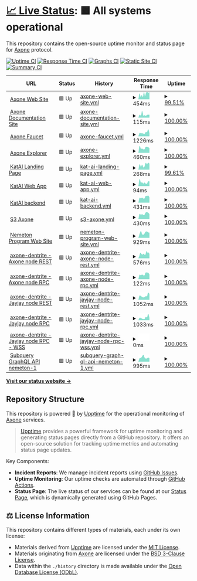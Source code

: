 # [📈 Live Status](https://status.axone.xyz): <!--live status--> **🟩 All systems operational**

This repository contains the open-source uptime monitor and status page for [Axone](https://axone.xyz) protocol.

[![Uptime CI](https://github.com/axone-protocol/status/workflows/Uptime%20CI/badge.svg)](https://github.com/axone-protocol/status/actions?query=workflow%3A%22Uptime+CI%22)
[![Response Time CI](https://github.com/axone-protocol/status/workflows/Response%20Time%20CI/badge.svg)](https://github.com/axone-protocol/status/actions?query=workflow%3A%22Response+Time+CI%22)
[![Graphs CI](https://github.com/axone-protocol/status/workflows/Graphs%20CI/badge.svg)](https://github.com/axone-protocol/status/actions?query=workflow%3A%22Graphs+CI%22)
[![Static Site CI](https://github.com/axone-protocol/status/workflows/Static%20Site%20CI/badge.svg)](https://github.com/axone-protocol/status/actions?query=workflow%3A%22Static+Site+CI%22)
[![Summary CI](https://github.com/axone-protocol/status/workflows/Summary%20CI/badge.svg)](https://github.com/axone-protocol/status/actions?query=workflow%3A%22Summary+CI%22)

<!--start: status pages-->
<!-- This summary is generated by Upptime (https://github.com/upptime/upptime) -->
<!-- Do not edit this manually, your changes will be overwritten -->
<!-- prettier-ignore -->
| URL | Status | History | Response Time | Uptime |
| --- | ------ | ------- | ------------- | ------ |
| <img alt="" src="https://icons.duckduckgo.com/ip3/axone.xyz.ico" height="13"> [Axone Web Site](https://axone.xyz) | 🟩 Up | [axone-web-site.yml](https://github.com/axone-protocol/status/commits/HEAD/history/axone-web-site.yml) | <details><summary><img alt="Response time graph" src="./graphs/axone-web-site/response-time-week.png" height="20"> 454ms</summary><br><a href="https://status.axone.xyz/history/axone-web-site"><img alt="Response time 372" src="https://img.shields.io/endpoint?url=https%3A%2F%2Fraw.githubusercontent.com%2Faxone-protocol%2Fstatus%2FHEAD%2Fapi%2Faxone-web-site%2Fresponse-time.json"></a><br><a href="https://status.axone.xyz/history/axone-web-site"><img alt="24-hour response time 371" src="https://img.shields.io/endpoint?url=https%3A%2F%2Fraw.githubusercontent.com%2Faxone-protocol%2Fstatus%2FHEAD%2Fapi%2Faxone-web-site%2Fresponse-time-day.json"></a><br><a href="https://status.axone.xyz/history/axone-web-site"><img alt="7-day response time 454" src="https://img.shields.io/endpoint?url=https%3A%2F%2Fraw.githubusercontent.com%2Faxone-protocol%2Fstatus%2FHEAD%2Fapi%2Faxone-web-site%2Fresponse-time-week.json"></a><br><a href="https://status.axone.xyz/history/axone-web-site"><img alt="30-day response time 501" src="https://img.shields.io/endpoint?url=https%3A%2F%2Fraw.githubusercontent.com%2Faxone-protocol%2Fstatus%2FHEAD%2Fapi%2Faxone-web-site%2Fresponse-time-month.json"></a><br><a href="https://status.axone.xyz/history/axone-web-site"><img alt="1-year response time 372" src="https://img.shields.io/endpoint?url=https%3A%2F%2Fraw.githubusercontent.com%2Faxone-protocol%2Fstatus%2FHEAD%2Fapi%2Faxone-web-site%2Fresponse-time-year.json"></a></details> | <details><summary><a href="https://status.axone.xyz/history/axone-web-site">99.51%</a></summary><a href="https://status.axone.xyz/history/axone-web-site"><img alt="All-time uptime 99.97%" src="https://img.shields.io/endpoint?url=https%3A%2F%2Fraw.githubusercontent.com%2Faxone-protocol%2Fstatus%2FHEAD%2Fapi%2Faxone-web-site%2Fuptime.json"></a><br><a href="https://status.axone.xyz/history/axone-web-site"><img alt="24-hour uptime 96.57%" src="https://img.shields.io/endpoint?url=https%3A%2F%2Fraw.githubusercontent.com%2Faxone-protocol%2Fstatus%2FHEAD%2Fapi%2Faxone-web-site%2Fuptime-day.json"></a><br><a href="https://status.axone.xyz/history/axone-web-site"><img alt="7-day uptime 99.51%" src="https://img.shields.io/endpoint?url=https%3A%2F%2Fraw.githubusercontent.com%2Faxone-protocol%2Fstatus%2FHEAD%2Fapi%2Faxone-web-site%2Fuptime-week.json"></a><br><a href="https://status.axone.xyz/history/axone-web-site"><img alt="30-day uptime 99.89%" src="https://img.shields.io/endpoint?url=https%3A%2F%2Fraw.githubusercontent.com%2Faxone-protocol%2Fstatus%2FHEAD%2Fapi%2Faxone-web-site%2Fuptime-month.json"></a><br><a href="https://status.axone.xyz/history/axone-web-site"><img alt="1-year uptime 99.97%" src="https://img.shields.io/endpoint?url=https%3A%2F%2Fraw.githubusercontent.com%2Faxone-protocol%2Fstatus%2FHEAD%2Fapi%2Faxone-web-site%2Fuptime-year.json"></a></details>
| <img alt="" src="https://icons.duckduckgo.com/ip3/docs.axone.xyz.ico" height="13"> [Axone Documentation Site](https://docs.axone.xyz) | 🟩 Up | [axone-documentation-site.yml](https://github.com/axone-protocol/status/commits/HEAD/history/axone-documentation-site.yml) | <details><summary><img alt="Response time graph" src="./graphs/axone-documentation-site/response-time-week.png" height="20"> 115ms</summary><br><a href="https://status.axone.xyz/history/axone-documentation-site"><img alt="Response time 179" src="https://img.shields.io/endpoint?url=https%3A%2F%2Fraw.githubusercontent.com%2Faxone-protocol%2Fstatus%2FHEAD%2Fapi%2Faxone-documentation-site%2Fresponse-time.json"></a><br><a href="https://status.axone.xyz/history/axone-documentation-site"><img alt="24-hour response time 117" src="https://img.shields.io/endpoint?url=https%3A%2F%2Fraw.githubusercontent.com%2Faxone-protocol%2Fstatus%2FHEAD%2Fapi%2Faxone-documentation-site%2Fresponse-time-day.json"></a><br><a href="https://status.axone.xyz/history/axone-documentation-site"><img alt="7-day response time 115" src="https://img.shields.io/endpoint?url=https%3A%2F%2Fraw.githubusercontent.com%2Faxone-protocol%2Fstatus%2FHEAD%2Fapi%2Faxone-documentation-site%2Fresponse-time-week.json"></a><br><a href="https://status.axone.xyz/history/axone-documentation-site"><img alt="30-day response time 118" src="https://img.shields.io/endpoint?url=https%3A%2F%2Fraw.githubusercontent.com%2Faxone-protocol%2Fstatus%2FHEAD%2Fapi%2Faxone-documentation-site%2Fresponse-time-month.json"></a><br><a href="https://status.axone.xyz/history/axone-documentation-site"><img alt="1-year response time 179" src="https://img.shields.io/endpoint?url=https%3A%2F%2Fraw.githubusercontent.com%2Faxone-protocol%2Fstatus%2FHEAD%2Fapi%2Faxone-documentation-site%2Fresponse-time-year.json"></a></details> | <details><summary><a href="https://status.axone.xyz/history/axone-documentation-site">100.00%</a></summary><a href="https://status.axone.xyz/history/axone-documentation-site"><img alt="All-time uptime 100.00%" src="https://img.shields.io/endpoint?url=https%3A%2F%2Fraw.githubusercontent.com%2Faxone-protocol%2Fstatus%2FHEAD%2Fapi%2Faxone-documentation-site%2Fuptime.json"></a><br><a href="https://status.axone.xyz/history/axone-documentation-site"><img alt="24-hour uptime 100.00%" src="https://img.shields.io/endpoint?url=https%3A%2F%2Fraw.githubusercontent.com%2Faxone-protocol%2Fstatus%2FHEAD%2Fapi%2Faxone-documentation-site%2Fuptime-day.json"></a><br><a href="https://status.axone.xyz/history/axone-documentation-site"><img alt="7-day uptime 100.00%" src="https://img.shields.io/endpoint?url=https%3A%2F%2Fraw.githubusercontent.com%2Faxone-protocol%2Fstatus%2FHEAD%2Fapi%2Faxone-documentation-site%2Fuptime-week.json"></a><br><a href="https://status.axone.xyz/history/axone-documentation-site"><img alt="30-day uptime 100.00%" src="https://img.shields.io/endpoint?url=https%3A%2F%2Fraw.githubusercontent.com%2Faxone-protocol%2Fstatus%2FHEAD%2Fapi%2Faxone-documentation-site%2Fuptime-month.json"></a><br><a href="https://status.axone.xyz/history/axone-documentation-site"><img alt="1-year uptime 100.00%" src="https://img.shields.io/endpoint?url=https%3A%2F%2Fraw.githubusercontent.com%2Faxone-protocol%2Fstatus%2FHEAD%2Fapi%2Faxone-documentation-site%2Fuptime-year.json"></a></details>
| <img alt="" src="https://icons.duckduckgo.com/ip3/faucet.okp4.network.ico" height="13"> [Axone Faucet](https://faucet.okp4.network) | 🟩 Up | [axone-faucet.yml](https://github.com/axone-protocol/status/commits/HEAD/history/axone-faucet.yml) | <details><summary><img alt="Response time graph" src="./graphs/axone-faucet/response-time-week.png" height="20"> 1226ms</summary><br><a href="https://status.axone.xyz/history/axone-faucet"><img alt="Response time 916" src="https://img.shields.io/endpoint?url=https%3A%2F%2Fraw.githubusercontent.com%2Faxone-protocol%2Fstatus%2FHEAD%2Fapi%2Faxone-faucet%2Fresponse-time.json"></a><br><a href="https://status.axone.xyz/history/axone-faucet"><img alt="24-hour response time 1021" src="https://img.shields.io/endpoint?url=https%3A%2F%2Fraw.githubusercontent.com%2Faxone-protocol%2Fstatus%2FHEAD%2Fapi%2Faxone-faucet%2Fresponse-time-day.json"></a><br><a href="https://status.axone.xyz/history/axone-faucet"><img alt="7-day response time 1226" src="https://img.shields.io/endpoint?url=https%3A%2F%2Fraw.githubusercontent.com%2Faxone-protocol%2Fstatus%2FHEAD%2Fapi%2Faxone-faucet%2Fresponse-time-week.json"></a><br><a href="https://status.axone.xyz/history/axone-faucet"><img alt="30-day response time 1129" src="https://img.shields.io/endpoint?url=https%3A%2F%2Fraw.githubusercontent.com%2Faxone-protocol%2Fstatus%2FHEAD%2Fapi%2Faxone-faucet%2Fresponse-time-month.json"></a><br><a href="https://status.axone.xyz/history/axone-faucet"><img alt="1-year response time 916" src="https://img.shields.io/endpoint?url=https%3A%2F%2Fraw.githubusercontent.com%2Faxone-protocol%2Fstatus%2FHEAD%2Fapi%2Faxone-faucet%2Fresponse-time-year.json"></a></details> | <details><summary><a href="https://status.axone.xyz/history/axone-faucet">100.00%</a></summary><a href="https://status.axone.xyz/history/axone-faucet"><img alt="All-time uptime 99.74%" src="https://img.shields.io/endpoint?url=https%3A%2F%2Fraw.githubusercontent.com%2Faxone-protocol%2Fstatus%2FHEAD%2Fapi%2Faxone-faucet%2Fuptime.json"></a><br><a href="https://status.axone.xyz/history/axone-faucet"><img alt="24-hour uptime 100.00%" src="https://img.shields.io/endpoint?url=https%3A%2F%2Fraw.githubusercontent.com%2Faxone-protocol%2Fstatus%2FHEAD%2Fapi%2Faxone-faucet%2Fuptime-day.json"></a><br><a href="https://status.axone.xyz/history/axone-faucet"><img alt="7-day uptime 100.00%" src="https://img.shields.io/endpoint?url=https%3A%2F%2Fraw.githubusercontent.com%2Faxone-protocol%2Fstatus%2FHEAD%2Fapi%2Faxone-faucet%2Fuptime-week.json"></a><br><a href="https://status.axone.xyz/history/axone-faucet"><img alt="30-day uptime 100.00%" src="https://img.shields.io/endpoint?url=https%3A%2F%2Fraw.githubusercontent.com%2Faxone-protocol%2Fstatus%2FHEAD%2Fapi%2Faxone-faucet%2Fuptime-month.json"></a><br><a href="https://status.axone.xyz/history/axone-faucet"><img alt="1-year uptime 99.74%" src="https://img.shields.io/endpoint?url=https%3A%2F%2Fraw.githubusercontent.com%2Faxone-protocol%2Fstatus%2FHEAD%2Fapi%2Faxone-faucet%2Fuptime-year.json"></a></details>
| <img alt="" src="https://icons.duckduckgo.com/ip3/explore.axone.xyz.ico" height="13"> [Axone Explorer](https://explore.axone.xyz) | 🟩 Up | [axone-explorer.yml](https://github.com/axone-protocol/status/commits/HEAD/history/axone-explorer.yml) | <details><summary><img alt="Response time graph" src="./graphs/axone-explorer/response-time-week.png" height="20"> 460ms</summary><br><a href="https://status.axone.xyz/history/axone-explorer"><img alt="Response time 555" src="https://img.shields.io/endpoint?url=https%3A%2F%2Fraw.githubusercontent.com%2Faxone-protocol%2Fstatus%2FHEAD%2Fapi%2Faxone-explorer%2Fresponse-time.json"></a><br><a href="https://status.axone.xyz/history/axone-explorer"><img alt="24-hour response time 426" src="https://img.shields.io/endpoint?url=https%3A%2F%2Fraw.githubusercontent.com%2Faxone-protocol%2Fstatus%2FHEAD%2Fapi%2Faxone-explorer%2Fresponse-time-day.json"></a><br><a href="https://status.axone.xyz/history/axone-explorer"><img alt="7-day response time 460" src="https://img.shields.io/endpoint?url=https%3A%2F%2Fraw.githubusercontent.com%2Faxone-protocol%2Fstatus%2FHEAD%2Fapi%2Faxone-explorer%2Fresponse-time-week.json"></a><br><a href="https://status.axone.xyz/history/axone-explorer"><img alt="30-day response time 448" src="https://img.shields.io/endpoint?url=https%3A%2F%2Fraw.githubusercontent.com%2Faxone-protocol%2Fstatus%2FHEAD%2Fapi%2Faxone-explorer%2Fresponse-time-month.json"></a><br><a href="https://status.axone.xyz/history/axone-explorer"><img alt="1-year response time 555" src="https://img.shields.io/endpoint?url=https%3A%2F%2Fraw.githubusercontent.com%2Faxone-protocol%2Fstatus%2FHEAD%2Fapi%2Faxone-explorer%2Fresponse-time-year.json"></a></details> | <details><summary><a href="https://status.axone.xyz/history/axone-explorer">100.00%</a></summary><a href="https://status.axone.xyz/history/axone-explorer"><img alt="All-time uptime 99.65%" src="https://img.shields.io/endpoint?url=https%3A%2F%2Fraw.githubusercontent.com%2Faxone-protocol%2Fstatus%2FHEAD%2Fapi%2Faxone-explorer%2Fuptime.json"></a><br><a href="https://status.axone.xyz/history/axone-explorer"><img alt="24-hour uptime 100.00%" src="https://img.shields.io/endpoint?url=https%3A%2F%2Fraw.githubusercontent.com%2Faxone-protocol%2Fstatus%2FHEAD%2Fapi%2Faxone-explorer%2Fuptime-day.json"></a><br><a href="https://status.axone.xyz/history/axone-explorer"><img alt="7-day uptime 100.00%" src="https://img.shields.io/endpoint?url=https%3A%2F%2Fraw.githubusercontent.com%2Faxone-protocol%2Fstatus%2FHEAD%2Fapi%2Faxone-explorer%2Fuptime-week.json"></a><br><a href="https://status.axone.xyz/history/axone-explorer"><img alt="30-day uptime 100.00%" src="https://img.shields.io/endpoint?url=https%3A%2F%2Fraw.githubusercontent.com%2Faxone-protocol%2Fstatus%2FHEAD%2Fapi%2Faxone-explorer%2Fuptime-month.json"></a><br><a href="https://status.axone.xyz/history/axone-explorer"><img alt="1-year uptime 99.65%" src="https://img.shields.io/endpoint?url=https%3A%2F%2Fraw.githubusercontent.com%2Faxone-protocol%2Fstatus%2FHEAD%2Fapi%2Faxone-explorer%2Fuptime-year.json"></a></details>
| <img alt="" src="https://icons.duckduckgo.com/ip3/katai.axone.xyz.ico" height="13"> [KatAI Landing Page](https://katai.axone.xyz) | 🟩 Up | [kat-ai-landing-page.yml](https://github.com/axone-protocol/status/commits/HEAD/history/kat-ai-landing-page.yml) | <details><summary><img alt="Response time graph" src="./graphs/kat-ai-landing-page/response-time-week.png" height="20"> 268ms</summary><br><a href="https://status.axone.xyz/history/kat-ai-landing-page"><img alt="Response time 294" src="https://img.shields.io/endpoint?url=https%3A%2F%2Fraw.githubusercontent.com%2Faxone-protocol%2Fstatus%2FHEAD%2Fapi%2Fkat-ai-landing-page%2Fresponse-time.json"></a><br><a href="https://status.axone.xyz/history/kat-ai-landing-page"><img alt="24-hour response time 237" src="https://img.shields.io/endpoint?url=https%3A%2F%2Fraw.githubusercontent.com%2Faxone-protocol%2Fstatus%2FHEAD%2Fapi%2Fkat-ai-landing-page%2Fresponse-time-day.json"></a><br><a href="https://status.axone.xyz/history/kat-ai-landing-page"><img alt="7-day response time 268" src="https://img.shields.io/endpoint?url=https%3A%2F%2Fraw.githubusercontent.com%2Faxone-protocol%2Fstatus%2FHEAD%2Fapi%2Fkat-ai-landing-page%2Fresponse-time-week.json"></a><br><a href="https://status.axone.xyz/history/kat-ai-landing-page"><img alt="30-day response time 279" src="https://img.shields.io/endpoint?url=https%3A%2F%2Fraw.githubusercontent.com%2Faxone-protocol%2Fstatus%2FHEAD%2Fapi%2Fkat-ai-landing-page%2Fresponse-time-month.json"></a><br><a href="https://status.axone.xyz/history/kat-ai-landing-page"><img alt="1-year response time 294" src="https://img.shields.io/endpoint?url=https%3A%2F%2Fraw.githubusercontent.com%2Faxone-protocol%2Fstatus%2FHEAD%2Fapi%2Fkat-ai-landing-page%2Fresponse-time-year.json"></a></details> | <details><summary><a href="https://status.axone.xyz/history/kat-ai-landing-page">99.61%</a></summary><a href="https://status.axone.xyz/history/kat-ai-landing-page"><img alt="All-time uptime 99.97%" src="https://img.shields.io/endpoint?url=https%3A%2F%2Fraw.githubusercontent.com%2Faxone-protocol%2Fstatus%2FHEAD%2Fapi%2Fkat-ai-landing-page%2Fuptime.json"></a><br><a href="https://status.axone.xyz/history/kat-ai-landing-page"><img alt="24-hour uptime 97.28%" src="https://img.shields.io/endpoint?url=https%3A%2F%2Fraw.githubusercontent.com%2Faxone-protocol%2Fstatus%2FHEAD%2Fapi%2Fkat-ai-landing-page%2Fuptime-day.json"></a><br><a href="https://status.axone.xyz/history/kat-ai-landing-page"><img alt="7-day uptime 99.61%" src="https://img.shields.io/endpoint?url=https%3A%2F%2Fraw.githubusercontent.com%2Faxone-protocol%2Fstatus%2FHEAD%2Fapi%2Fkat-ai-landing-page%2Fuptime-week.json"></a><br><a href="https://status.axone.xyz/history/kat-ai-landing-page"><img alt="30-day uptime 99.91%" src="https://img.shields.io/endpoint?url=https%3A%2F%2Fraw.githubusercontent.com%2Faxone-protocol%2Fstatus%2FHEAD%2Fapi%2Fkat-ai-landing-page%2Fuptime-month.json"></a><br><a href="https://status.axone.xyz/history/kat-ai-landing-page"><img alt="1-year uptime 99.97%" src="https://img.shields.io/endpoint?url=https%3A%2F%2Fraw.githubusercontent.com%2Faxone-protocol%2Fstatus%2FHEAD%2Fapi%2Fkat-ai-landing-page%2Fuptime-year.json"></a></details>
| <img alt="" src="https://icons.duckduckgo.com/ip3/play.katai.axone.xyz.ico" height="13"> [KatAI Web App](https://play.katai.axone.xyz) | 🟩 Up | [kat-ai-web-app.yml](https://github.com/axone-protocol/status/commits/HEAD/history/kat-ai-web-app.yml) | <details><summary><img alt="Response time graph" src="./graphs/kat-ai-web-app/response-time-week.png" height="20"> 94ms</summary><br><a href="https://status.axone.xyz/history/kat-ai-web-app"><img alt="Response time 111" src="https://img.shields.io/endpoint?url=https%3A%2F%2Fraw.githubusercontent.com%2Faxone-protocol%2Fstatus%2FHEAD%2Fapi%2Fkat-ai-web-app%2Fresponse-time.json"></a><br><a href="https://status.axone.xyz/history/kat-ai-web-app"><img alt="24-hour response time 115" src="https://img.shields.io/endpoint?url=https%3A%2F%2Fraw.githubusercontent.com%2Faxone-protocol%2Fstatus%2FHEAD%2Fapi%2Fkat-ai-web-app%2Fresponse-time-day.json"></a><br><a href="https://status.axone.xyz/history/kat-ai-web-app"><img alt="7-day response time 94" src="https://img.shields.io/endpoint?url=https%3A%2F%2Fraw.githubusercontent.com%2Faxone-protocol%2Fstatus%2FHEAD%2Fapi%2Fkat-ai-web-app%2Fresponse-time-week.json"></a><br><a href="https://status.axone.xyz/history/kat-ai-web-app"><img alt="30-day response time 122" src="https://img.shields.io/endpoint?url=https%3A%2F%2Fraw.githubusercontent.com%2Faxone-protocol%2Fstatus%2FHEAD%2Fapi%2Fkat-ai-web-app%2Fresponse-time-month.json"></a><br><a href="https://status.axone.xyz/history/kat-ai-web-app"><img alt="1-year response time 111" src="https://img.shields.io/endpoint?url=https%3A%2F%2Fraw.githubusercontent.com%2Faxone-protocol%2Fstatus%2FHEAD%2Fapi%2Fkat-ai-web-app%2Fresponse-time-year.json"></a></details> | <details><summary><a href="https://status.axone.xyz/history/kat-ai-web-app">100.00%</a></summary><a href="https://status.axone.xyz/history/kat-ai-web-app"><img alt="All-time uptime 100.00%" src="https://img.shields.io/endpoint?url=https%3A%2F%2Fraw.githubusercontent.com%2Faxone-protocol%2Fstatus%2FHEAD%2Fapi%2Fkat-ai-web-app%2Fuptime.json"></a><br><a href="https://status.axone.xyz/history/kat-ai-web-app"><img alt="24-hour uptime 100.00%" src="https://img.shields.io/endpoint?url=https%3A%2F%2Fraw.githubusercontent.com%2Faxone-protocol%2Fstatus%2FHEAD%2Fapi%2Fkat-ai-web-app%2Fuptime-day.json"></a><br><a href="https://status.axone.xyz/history/kat-ai-web-app"><img alt="7-day uptime 100.00%" src="https://img.shields.io/endpoint?url=https%3A%2F%2Fraw.githubusercontent.com%2Faxone-protocol%2Fstatus%2FHEAD%2Fapi%2Fkat-ai-web-app%2Fuptime-week.json"></a><br><a href="https://status.axone.xyz/history/kat-ai-web-app"><img alt="30-day uptime 100.00%" src="https://img.shields.io/endpoint?url=https%3A%2F%2Fraw.githubusercontent.com%2Faxone-protocol%2Fstatus%2FHEAD%2Fapi%2Fkat-ai-web-app%2Fuptime-month.json"></a><br><a href="https://status.axone.xyz/history/kat-ai-web-app"><img alt="1-year uptime 100.00%" src="https://img.shields.io/endpoint?url=https%3A%2F%2Fraw.githubusercontent.com%2Faxone-protocol%2Fstatus%2FHEAD%2Fapi%2Fkat-ai-web-app%2Fuptime-year.json"></a></details>
| <img alt="" src="https://icons.duckduckgo.com/ip3/api.katai.axone.xyz.ico" height="13"> [KatAI backend](https://api.katai.axone.xyz) | 🟩 Up | [kat-ai-backend.yml](https://github.com/axone-protocol/status/commits/HEAD/history/kat-ai-backend.yml) | <details><summary><img alt="Response time graph" src="./graphs/kat-ai-backend/response-time-week.png" height="20"> 431ms</summary><br><a href="https://status.axone.xyz/history/kat-ai-backend"><img alt="Response time 431" src="https://img.shields.io/endpoint?url=https%3A%2F%2Fraw.githubusercontent.com%2Faxone-protocol%2Fstatus%2FHEAD%2Fapi%2Fkat-ai-backend%2Fresponse-time.json"></a><br><a href="https://status.axone.xyz/history/kat-ai-backend"><img alt="24-hour response time 415" src="https://img.shields.io/endpoint?url=https%3A%2F%2Fraw.githubusercontent.com%2Faxone-protocol%2Fstatus%2FHEAD%2Fapi%2Fkat-ai-backend%2Fresponse-time-day.json"></a><br><a href="https://status.axone.xyz/history/kat-ai-backend"><img alt="7-day response time 431" src="https://img.shields.io/endpoint?url=https%3A%2F%2Fraw.githubusercontent.com%2Faxone-protocol%2Fstatus%2FHEAD%2Fapi%2Fkat-ai-backend%2Fresponse-time-week.json"></a><br><a href="https://status.axone.xyz/history/kat-ai-backend"><img alt="30-day response time 434" src="https://img.shields.io/endpoint?url=https%3A%2F%2Fraw.githubusercontent.com%2Faxone-protocol%2Fstatus%2FHEAD%2Fapi%2Fkat-ai-backend%2Fresponse-time-month.json"></a><br><a href="https://status.axone.xyz/history/kat-ai-backend"><img alt="1-year response time 431" src="https://img.shields.io/endpoint?url=https%3A%2F%2Fraw.githubusercontent.com%2Faxone-protocol%2Fstatus%2FHEAD%2Fapi%2Fkat-ai-backend%2Fresponse-time-year.json"></a></details> | <details><summary><a href="https://status.axone.xyz/history/kat-ai-backend">100.00%</a></summary><a href="https://status.axone.xyz/history/kat-ai-backend"><img alt="All-time uptime 100.00%" src="https://img.shields.io/endpoint?url=https%3A%2F%2Fraw.githubusercontent.com%2Faxone-protocol%2Fstatus%2FHEAD%2Fapi%2Fkat-ai-backend%2Fuptime.json"></a><br><a href="https://status.axone.xyz/history/kat-ai-backend"><img alt="24-hour uptime 100.00%" src="https://img.shields.io/endpoint?url=https%3A%2F%2Fraw.githubusercontent.com%2Faxone-protocol%2Fstatus%2FHEAD%2Fapi%2Fkat-ai-backend%2Fuptime-day.json"></a><br><a href="https://status.axone.xyz/history/kat-ai-backend"><img alt="7-day uptime 100.00%" src="https://img.shields.io/endpoint?url=https%3A%2F%2Fraw.githubusercontent.com%2Faxone-protocol%2Fstatus%2FHEAD%2Fapi%2Fkat-ai-backend%2Fuptime-week.json"></a><br><a href="https://status.axone.xyz/history/kat-ai-backend"><img alt="30-day uptime 100.00%" src="https://img.shields.io/endpoint?url=https%3A%2F%2Fraw.githubusercontent.com%2Faxone-protocol%2Fstatus%2FHEAD%2Fapi%2Fkat-ai-backend%2Fuptime-month.json"></a><br><a href="https://status.axone.xyz/history/kat-ai-backend"><img alt="1-year uptime 100.00%" src="https://img.shields.io/endpoint?url=https%3A%2F%2Fraw.githubusercontent.com%2Faxone-protocol%2Fstatus%2FHEAD%2Fapi%2Fkat-ai-backend%2Fuptime-year.json"></a></details>
| <img alt="" src="https://icons.duckduckgo.com/ip3/s3.axone.xyz.ico" height="13"> [S3 Axone](https://s3.axone.xyz/you_shall_not_pass.gandalf) | 🟩 Up | [s3-axone.yml](https://github.com/axone-protocol/status/commits/HEAD/history/s3-axone.yml) | <details><summary><img alt="Response time graph" src="./graphs/s3-axone/response-time-week.png" height="20"> 430ms</summary><br><a href="https://status.axone.xyz/history/s3-axone"><img alt="Response time 432" src="https://img.shields.io/endpoint?url=https%3A%2F%2Fraw.githubusercontent.com%2Faxone-protocol%2Fstatus%2FHEAD%2Fapi%2Fs3-axone%2Fresponse-time.json"></a><br><a href="https://status.axone.xyz/history/s3-axone"><img alt="24-hour response time 400" src="https://img.shields.io/endpoint?url=https%3A%2F%2Fraw.githubusercontent.com%2Faxone-protocol%2Fstatus%2FHEAD%2Fapi%2Fs3-axone%2Fresponse-time-day.json"></a><br><a href="https://status.axone.xyz/history/s3-axone"><img alt="7-day response time 430" src="https://img.shields.io/endpoint?url=https%3A%2F%2Fraw.githubusercontent.com%2Faxone-protocol%2Fstatus%2FHEAD%2Fapi%2Fs3-axone%2Fresponse-time-week.json"></a><br><a href="https://status.axone.xyz/history/s3-axone"><img alt="30-day response time 433" src="https://img.shields.io/endpoint?url=https%3A%2F%2Fraw.githubusercontent.com%2Faxone-protocol%2Fstatus%2FHEAD%2Fapi%2Fs3-axone%2Fresponse-time-month.json"></a><br><a href="https://status.axone.xyz/history/s3-axone"><img alt="1-year response time 432" src="https://img.shields.io/endpoint?url=https%3A%2F%2Fraw.githubusercontent.com%2Faxone-protocol%2Fstatus%2FHEAD%2Fapi%2Fs3-axone%2Fresponse-time-year.json"></a></details> | <details><summary><a href="https://status.axone.xyz/history/s3-axone">100.00%</a></summary><a href="https://status.axone.xyz/history/s3-axone"><img alt="All-time uptime 100.00%" src="https://img.shields.io/endpoint?url=https%3A%2F%2Fraw.githubusercontent.com%2Faxone-protocol%2Fstatus%2FHEAD%2Fapi%2Fs3-axone%2Fuptime.json"></a><br><a href="https://status.axone.xyz/history/s3-axone"><img alt="24-hour uptime 100.00%" src="https://img.shields.io/endpoint?url=https%3A%2F%2Fraw.githubusercontent.com%2Faxone-protocol%2Fstatus%2FHEAD%2Fapi%2Fs3-axone%2Fuptime-day.json"></a><br><a href="https://status.axone.xyz/history/s3-axone"><img alt="7-day uptime 100.00%" src="https://img.shields.io/endpoint?url=https%3A%2F%2Fraw.githubusercontent.com%2Faxone-protocol%2Fstatus%2FHEAD%2Fapi%2Fs3-axone%2Fuptime-week.json"></a><br><a href="https://status.axone.xyz/history/s3-axone"><img alt="30-day uptime 100.00%" src="https://img.shields.io/endpoint?url=https%3A%2F%2Fraw.githubusercontent.com%2Faxone-protocol%2Fstatus%2FHEAD%2Fapi%2Fs3-axone%2Fuptime-month.json"></a><br><a href="https://status.axone.xyz/history/s3-axone"><img alt="1-year uptime 100.00%" src="https://img.shields.io/endpoint?url=https%3A%2F%2Fraw.githubusercontent.com%2Faxone-protocol%2Fstatus%2FHEAD%2Fapi%2Fs3-axone%2Fuptime-year.json"></a></details>
| <img alt="" src="https://icons.duckduckgo.com/ip3/nemeton.okp4.network.ico" height="13"> [Nemeton Program Web Site](https://nemeton.okp4.network) | 🟩 Up | [nemeton-program-web-site.yml](https://github.com/axone-protocol/status/commits/HEAD/history/nemeton-program-web-site.yml) | <details><summary><img alt="Response time graph" src="./graphs/nemeton-program-web-site/response-time-week.png" height="20"> 929ms</summary><br><a href="https://status.axone.xyz/history/nemeton-program-web-site"><img alt="Response time 905" src="https://img.shields.io/endpoint?url=https%3A%2F%2Fraw.githubusercontent.com%2Faxone-protocol%2Fstatus%2FHEAD%2Fapi%2Fnemeton-program-web-site%2Fresponse-time.json"></a><br><a href="https://status.axone.xyz/history/nemeton-program-web-site"><img alt="24-hour response time 977" src="https://img.shields.io/endpoint?url=https%3A%2F%2Fraw.githubusercontent.com%2Faxone-protocol%2Fstatus%2FHEAD%2Fapi%2Fnemeton-program-web-site%2Fresponse-time-day.json"></a><br><a href="https://status.axone.xyz/history/nemeton-program-web-site"><img alt="7-day response time 929" src="https://img.shields.io/endpoint?url=https%3A%2F%2Fraw.githubusercontent.com%2Faxone-protocol%2Fstatus%2FHEAD%2Fapi%2Fnemeton-program-web-site%2Fresponse-time-week.json"></a><br><a href="https://status.axone.xyz/history/nemeton-program-web-site"><img alt="30-day response time 883" src="https://img.shields.io/endpoint?url=https%3A%2F%2Fraw.githubusercontent.com%2Faxone-protocol%2Fstatus%2FHEAD%2Fapi%2Fnemeton-program-web-site%2Fresponse-time-month.json"></a><br><a href="https://status.axone.xyz/history/nemeton-program-web-site"><img alt="1-year response time 949" src="https://img.shields.io/endpoint?url=https%3A%2F%2Fraw.githubusercontent.com%2Faxone-protocol%2Fstatus%2FHEAD%2Fapi%2Fnemeton-program-web-site%2Fresponse-time-year.json"></a></details> | <details><summary><a href="https://status.axone.xyz/history/nemeton-program-web-site">100.00%</a></summary><a href="https://status.axone.xyz/history/nemeton-program-web-site"><img alt="All-time uptime 99.44%" src="https://img.shields.io/endpoint?url=https%3A%2F%2Fraw.githubusercontent.com%2Faxone-protocol%2Fstatus%2FHEAD%2Fapi%2Fnemeton-program-web-site%2Fuptime.json"></a><br><a href="https://status.axone.xyz/history/nemeton-program-web-site"><img alt="24-hour uptime 100.00%" src="https://img.shields.io/endpoint?url=https%3A%2F%2Fraw.githubusercontent.com%2Faxone-protocol%2Fstatus%2FHEAD%2Fapi%2Fnemeton-program-web-site%2Fuptime-day.json"></a><br><a href="https://status.axone.xyz/history/nemeton-program-web-site"><img alt="7-day uptime 100.00%" src="https://img.shields.io/endpoint?url=https%3A%2F%2Fraw.githubusercontent.com%2Faxone-protocol%2Fstatus%2FHEAD%2Fapi%2Fnemeton-program-web-site%2Fuptime-week.json"></a><br><a href="https://status.axone.xyz/history/nemeton-program-web-site"><img alt="30-day uptime 100.00%" src="https://img.shields.io/endpoint?url=https%3A%2F%2Fraw.githubusercontent.com%2Faxone-protocol%2Fstatus%2FHEAD%2Fapi%2Fnemeton-program-web-site%2Fuptime-month.json"></a><br><a href="https://status.axone.xyz/history/nemeton-program-web-site"><img alt="1-year uptime 99.79%" src="https://img.shields.io/endpoint?url=https%3A%2F%2Fraw.githubusercontent.com%2Faxone-protocol%2Fstatus%2FHEAD%2Fapi%2Fnemeton-program-web-site%2Fuptime-year.json"></a></details>
| <img alt="" src="https://icons.duckduckgo.com/ip3/api.dentrite.axone.xyz.ico" height="13"> [axone-dentrite - Axone node REST](https://api.dentrite.axone.xyz/cosmos/base/tendermint/v1beta1/blocks/latest) | 🟩 Up | [axone-dentrite-axone-node-rest.yml](https://github.com/axone-protocol/status/commits/HEAD/history/axone-dentrite-axone-node-rest.yml) | <details><summary><img alt="Response time graph" src="./graphs/axone-dentrite-axone-node-rest/response-time-week.png" height="20"> 576ms</summary><br><a href="https://status.axone.xyz/history/axone-dentrite-axone-node-rest"><img alt="Response time 561" src="https://img.shields.io/endpoint?url=https%3A%2F%2Fraw.githubusercontent.com%2Faxone-protocol%2Fstatus%2FHEAD%2Fapi%2Faxone-dentrite-axone-node-rest%2Fresponse-time.json"></a><br><a href="https://status.axone.xyz/history/axone-dentrite-axone-node-rest"><img alt="24-hour response time 524" src="https://img.shields.io/endpoint?url=https%3A%2F%2Fraw.githubusercontent.com%2Faxone-protocol%2Fstatus%2FHEAD%2Fapi%2Faxone-dentrite-axone-node-rest%2Fresponse-time-day.json"></a><br><a href="https://status.axone.xyz/history/axone-dentrite-axone-node-rest"><img alt="7-day response time 576" src="https://img.shields.io/endpoint?url=https%3A%2F%2Fraw.githubusercontent.com%2Faxone-protocol%2Fstatus%2FHEAD%2Fapi%2Faxone-dentrite-axone-node-rest%2Fresponse-time-week.json"></a><br><a href="https://status.axone.xyz/history/axone-dentrite-axone-node-rest"><img alt="30-day response time 561" src="https://img.shields.io/endpoint?url=https%3A%2F%2Fraw.githubusercontent.com%2Faxone-protocol%2Fstatus%2FHEAD%2Fapi%2Faxone-dentrite-axone-node-rest%2Fresponse-time-month.json"></a><br><a href="https://status.axone.xyz/history/axone-dentrite-axone-node-rest"><img alt="1-year response time 561" src="https://img.shields.io/endpoint?url=https%3A%2F%2Fraw.githubusercontent.com%2Faxone-protocol%2Fstatus%2FHEAD%2Fapi%2Faxone-dentrite-axone-node-rest%2Fresponse-time-year.json"></a></details> | <details><summary><a href="https://status.axone.xyz/history/axone-dentrite-axone-node-rest">100.00%</a></summary><a href="https://status.axone.xyz/history/axone-dentrite-axone-node-rest"><img alt="All-time uptime 99.86%" src="https://img.shields.io/endpoint?url=https%3A%2F%2Fraw.githubusercontent.com%2Faxone-protocol%2Fstatus%2FHEAD%2Fapi%2Faxone-dentrite-axone-node-rest%2Fuptime.json"></a><br><a href="https://status.axone.xyz/history/axone-dentrite-axone-node-rest"><img alt="24-hour uptime 100.00%" src="https://img.shields.io/endpoint?url=https%3A%2F%2Fraw.githubusercontent.com%2Faxone-protocol%2Fstatus%2FHEAD%2Fapi%2Faxone-dentrite-axone-node-rest%2Fuptime-day.json"></a><br><a href="https://status.axone.xyz/history/axone-dentrite-axone-node-rest"><img alt="7-day uptime 100.00%" src="https://img.shields.io/endpoint?url=https%3A%2F%2Fraw.githubusercontent.com%2Faxone-protocol%2Fstatus%2FHEAD%2Fapi%2Faxone-dentrite-axone-node-rest%2Fuptime-week.json"></a><br><a href="https://status.axone.xyz/history/axone-dentrite-axone-node-rest"><img alt="30-day uptime 99.86%" src="https://img.shields.io/endpoint?url=https%3A%2F%2Fraw.githubusercontent.com%2Faxone-protocol%2Fstatus%2FHEAD%2Fapi%2Faxone-dentrite-axone-node-rest%2Fuptime-month.json"></a><br><a href="https://status.axone.xyz/history/axone-dentrite-axone-node-rest"><img alt="1-year uptime 99.86%" src="https://img.shields.io/endpoint?url=https%3A%2F%2Fraw.githubusercontent.com%2Faxone-protocol%2Fstatus%2FHEAD%2Fapi%2Faxone-dentrite-axone-node-rest%2Fuptime-year.json"></a></details>
| <img alt="" src="https://icons.duckduckgo.com/ip3/api.dentrite.axone.xyz.ico" height="13"> [axone-dentrite - Axone node RPC](https://api.dentrite.axone.xyz/rpc/block) | 🟩 Up | [axone-dentrite-axone-node-rpc.yml](https://github.com/axone-protocol/status/commits/HEAD/history/axone-dentrite-axone-node-rpc.yml) | <details><summary><img alt="Response time graph" src="./graphs/axone-dentrite-axone-node-rpc/response-time-week.png" height="20"> 122ms</summary><br><a href="https://status.axone.xyz/history/axone-dentrite-axone-node-rpc"><img alt="Response time 122" src="https://img.shields.io/endpoint?url=https%3A%2F%2Fraw.githubusercontent.com%2Faxone-protocol%2Fstatus%2FHEAD%2Fapi%2Faxone-dentrite-axone-node-rpc%2Fresponse-time.json"></a><br><a href="https://status.axone.xyz/history/axone-dentrite-axone-node-rpc"><img alt="24-hour response time 112" src="https://img.shields.io/endpoint?url=https%3A%2F%2Fraw.githubusercontent.com%2Faxone-protocol%2Fstatus%2FHEAD%2Fapi%2Faxone-dentrite-axone-node-rpc%2Fresponse-time-day.json"></a><br><a href="https://status.axone.xyz/history/axone-dentrite-axone-node-rpc"><img alt="7-day response time 122" src="https://img.shields.io/endpoint?url=https%3A%2F%2Fraw.githubusercontent.com%2Faxone-protocol%2Fstatus%2FHEAD%2Fapi%2Faxone-dentrite-axone-node-rpc%2Fresponse-time-week.json"></a><br><a href="https://status.axone.xyz/history/axone-dentrite-axone-node-rpc"><img alt="30-day response time 122" src="https://img.shields.io/endpoint?url=https%3A%2F%2Fraw.githubusercontent.com%2Faxone-protocol%2Fstatus%2FHEAD%2Fapi%2Faxone-dentrite-axone-node-rpc%2Fresponse-time-month.json"></a><br><a href="https://status.axone.xyz/history/axone-dentrite-axone-node-rpc"><img alt="1-year response time 122" src="https://img.shields.io/endpoint?url=https%3A%2F%2Fraw.githubusercontent.com%2Faxone-protocol%2Fstatus%2FHEAD%2Fapi%2Faxone-dentrite-axone-node-rpc%2Fresponse-time-year.json"></a></details> | <details><summary><a href="https://status.axone.xyz/history/axone-dentrite-axone-node-rpc">100.00%</a></summary><a href="https://status.axone.xyz/history/axone-dentrite-axone-node-rpc"><img alt="All-time uptime 100.00%" src="https://img.shields.io/endpoint?url=https%3A%2F%2Fraw.githubusercontent.com%2Faxone-protocol%2Fstatus%2FHEAD%2Fapi%2Faxone-dentrite-axone-node-rpc%2Fuptime.json"></a><br><a href="https://status.axone.xyz/history/axone-dentrite-axone-node-rpc"><img alt="24-hour uptime 100.00%" src="https://img.shields.io/endpoint?url=https%3A%2F%2Fraw.githubusercontent.com%2Faxone-protocol%2Fstatus%2FHEAD%2Fapi%2Faxone-dentrite-axone-node-rpc%2Fuptime-day.json"></a><br><a href="https://status.axone.xyz/history/axone-dentrite-axone-node-rpc"><img alt="7-day uptime 100.00%" src="https://img.shields.io/endpoint?url=https%3A%2F%2Fraw.githubusercontent.com%2Faxone-protocol%2Fstatus%2FHEAD%2Fapi%2Faxone-dentrite-axone-node-rpc%2Fuptime-week.json"></a><br><a href="https://status.axone.xyz/history/axone-dentrite-axone-node-rpc"><img alt="30-day uptime 100.00%" src="https://img.shields.io/endpoint?url=https%3A%2F%2Fraw.githubusercontent.com%2Faxone-protocol%2Fstatus%2FHEAD%2Fapi%2Faxone-dentrite-axone-node-rpc%2Fuptime-month.json"></a><br><a href="https://status.axone.xyz/history/axone-dentrite-axone-node-rpc"><img alt="1-year uptime 100.00%" src="https://img.shields.io/endpoint?url=https%3A%2F%2Fraw.githubusercontent.com%2Faxone-protocol%2Fstatus%2FHEAD%2Fapi%2Faxone-dentrite-axone-node-rpc%2Fuptime-year.json"></a></details>
| <img alt="" src="https://icons.duckduckgo.com/ip3/axone-api.jayjayinfra.space.ico" height="13"> [axone-dentrite - Jayjay node REST](https://axone-api.jayjayinfra.space/cosmos/base/tendermint/v1beta1/blocks/latest) | 🟩 Up | [axone-dentrite-jayjay-node-rest.yml](https://github.com/axone-protocol/status/commits/HEAD/history/axone-dentrite-jayjay-node-rest.yml) | <details><summary><img alt="Response time graph" src="./graphs/axone-dentrite-jayjay-node-rest/response-time-week.png" height="20"> 1052ms</summary><br><a href="https://status.axone.xyz/history/axone-dentrite-jayjay-node-rest"><img alt="Response time 990" src="https://img.shields.io/endpoint?url=https%3A%2F%2Fraw.githubusercontent.com%2Faxone-protocol%2Fstatus%2FHEAD%2Fapi%2Faxone-dentrite-jayjay-node-rest%2Fresponse-time.json"></a><br><a href="https://status.axone.xyz/history/axone-dentrite-jayjay-node-rest"><img alt="24-hour response time 1564" src="https://img.shields.io/endpoint?url=https%3A%2F%2Fraw.githubusercontent.com%2Faxone-protocol%2Fstatus%2FHEAD%2Fapi%2Faxone-dentrite-jayjay-node-rest%2Fresponse-time-day.json"></a><br><a href="https://status.axone.xyz/history/axone-dentrite-jayjay-node-rest"><img alt="7-day response time 1052" src="https://img.shields.io/endpoint?url=https%3A%2F%2Fraw.githubusercontent.com%2Faxone-protocol%2Fstatus%2FHEAD%2Fapi%2Faxone-dentrite-jayjay-node-rest%2Fresponse-time-week.json"></a><br><a href="https://status.axone.xyz/history/axone-dentrite-jayjay-node-rest"><img alt="30-day response time 990" src="https://img.shields.io/endpoint?url=https%3A%2F%2Fraw.githubusercontent.com%2Faxone-protocol%2Fstatus%2FHEAD%2Fapi%2Faxone-dentrite-jayjay-node-rest%2Fresponse-time-month.json"></a><br><a href="https://status.axone.xyz/history/axone-dentrite-jayjay-node-rest"><img alt="1-year response time 990" src="https://img.shields.io/endpoint?url=https%3A%2F%2Fraw.githubusercontent.com%2Faxone-protocol%2Fstatus%2FHEAD%2Fapi%2Faxone-dentrite-jayjay-node-rest%2Fresponse-time-year.json"></a></details> | <details><summary><a href="https://status.axone.xyz/history/axone-dentrite-jayjay-node-rest">100.00%</a></summary><a href="https://status.axone.xyz/history/axone-dentrite-jayjay-node-rest"><img alt="All-time uptime 100.00%" src="https://img.shields.io/endpoint?url=https%3A%2F%2Fraw.githubusercontent.com%2Faxone-protocol%2Fstatus%2FHEAD%2Fapi%2Faxone-dentrite-jayjay-node-rest%2Fuptime.json"></a><br><a href="https://status.axone.xyz/history/axone-dentrite-jayjay-node-rest"><img alt="24-hour uptime 100.00%" src="https://img.shields.io/endpoint?url=https%3A%2F%2Fraw.githubusercontent.com%2Faxone-protocol%2Fstatus%2FHEAD%2Fapi%2Faxone-dentrite-jayjay-node-rest%2Fuptime-day.json"></a><br><a href="https://status.axone.xyz/history/axone-dentrite-jayjay-node-rest"><img alt="7-day uptime 100.00%" src="https://img.shields.io/endpoint?url=https%3A%2F%2Fraw.githubusercontent.com%2Faxone-protocol%2Fstatus%2FHEAD%2Fapi%2Faxone-dentrite-jayjay-node-rest%2Fuptime-week.json"></a><br><a href="https://status.axone.xyz/history/axone-dentrite-jayjay-node-rest"><img alt="30-day uptime 100.00%" src="https://img.shields.io/endpoint?url=https%3A%2F%2Fraw.githubusercontent.com%2Faxone-protocol%2Fstatus%2FHEAD%2Fapi%2Faxone-dentrite-jayjay-node-rest%2Fuptime-month.json"></a><br><a href="https://status.axone.xyz/history/axone-dentrite-jayjay-node-rest"><img alt="1-year uptime 100.00%" src="https://img.shields.io/endpoint?url=https%3A%2F%2Fraw.githubusercontent.com%2Faxone-protocol%2Fstatus%2FHEAD%2Fapi%2Faxone-dentrite-jayjay-node-rest%2Fuptime-year.json"></a></details>
| <img alt="" src="https://icons.duckduckgo.com/ip3/axone-rpc.jayjayinfra.space.ico" height="13"> [axone-dentrite - Jayjay node RPC](https://axone-rpc.jayjayinfra.space/block) | 🟩 Up | [axone-dentrite-jayjay-node-rpc.yml](https://github.com/axone-protocol/status/commits/HEAD/history/axone-dentrite-jayjay-node-rpc.yml) | <details><summary><img alt="Response time graph" src="./graphs/axone-dentrite-jayjay-node-rpc/response-time-week.png" height="20"> 1033ms</summary><br><a href="https://status.axone.xyz/history/axone-dentrite-jayjay-node-rpc"><img alt="Response time 928" src="https://img.shields.io/endpoint?url=https%3A%2F%2Fraw.githubusercontent.com%2Faxone-protocol%2Fstatus%2FHEAD%2Fapi%2Faxone-dentrite-jayjay-node-rpc%2Fresponse-time.json"></a><br><a href="https://status.axone.xyz/history/axone-dentrite-jayjay-node-rpc"><img alt="24-hour response time 886" src="https://img.shields.io/endpoint?url=https%3A%2F%2Fraw.githubusercontent.com%2Faxone-protocol%2Fstatus%2FHEAD%2Fapi%2Faxone-dentrite-jayjay-node-rpc%2Fresponse-time-day.json"></a><br><a href="https://status.axone.xyz/history/axone-dentrite-jayjay-node-rpc"><img alt="7-day response time 1033" src="https://img.shields.io/endpoint?url=https%3A%2F%2Fraw.githubusercontent.com%2Faxone-protocol%2Fstatus%2FHEAD%2Fapi%2Faxone-dentrite-jayjay-node-rpc%2Fresponse-time-week.json"></a><br><a href="https://status.axone.xyz/history/axone-dentrite-jayjay-node-rpc"><img alt="30-day response time 928" src="https://img.shields.io/endpoint?url=https%3A%2F%2Fraw.githubusercontent.com%2Faxone-protocol%2Fstatus%2FHEAD%2Fapi%2Faxone-dentrite-jayjay-node-rpc%2Fresponse-time-month.json"></a><br><a href="https://status.axone.xyz/history/axone-dentrite-jayjay-node-rpc"><img alt="1-year response time 928" src="https://img.shields.io/endpoint?url=https%3A%2F%2Fraw.githubusercontent.com%2Faxone-protocol%2Fstatus%2FHEAD%2Fapi%2Faxone-dentrite-jayjay-node-rpc%2Fresponse-time-year.json"></a></details> | <details><summary><a href="https://status.axone.xyz/history/axone-dentrite-jayjay-node-rpc">100.00%</a></summary><a href="https://status.axone.xyz/history/axone-dentrite-jayjay-node-rpc"><img alt="All-time uptime 100.00%" src="https://img.shields.io/endpoint?url=https%3A%2F%2Fraw.githubusercontent.com%2Faxone-protocol%2Fstatus%2FHEAD%2Fapi%2Faxone-dentrite-jayjay-node-rpc%2Fuptime.json"></a><br><a href="https://status.axone.xyz/history/axone-dentrite-jayjay-node-rpc"><img alt="24-hour uptime 100.00%" src="https://img.shields.io/endpoint?url=https%3A%2F%2Fraw.githubusercontent.com%2Faxone-protocol%2Fstatus%2FHEAD%2Fapi%2Faxone-dentrite-jayjay-node-rpc%2Fuptime-day.json"></a><br><a href="https://status.axone.xyz/history/axone-dentrite-jayjay-node-rpc"><img alt="7-day uptime 100.00%" src="https://img.shields.io/endpoint?url=https%3A%2F%2Fraw.githubusercontent.com%2Faxone-protocol%2Fstatus%2FHEAD%2Fapi%2Faxone-dentrite-jayjay-node-rpc%2Fuptime-week.json"></a><br><a href="https://status.axone.xyz/history/axone-dentrite-jayjay-node-rpc"><img alt="30-day uptime 100.00%" src="https://img.shields.io/endpoint?url=https%3A%2F%2Fraw.githubusercontent.com%2Faxone-protocol%2Fstatus%2FHEAD%2Fapi%2Faxone-dentrite-jayjay-node-rpc%2Fuptime-month.json"></a><br><a href="https://status.axone.xyz/history/axone-dentrite-jayjay-node-rpc"><img alt="1-year uptime 100.00%" src="https://img.shields.io/endpoint?url=https%3A%2F%2Fraw.githubusercontent.com%2Faxone-protocol%2Fstatus%2FHEAD%2Fapi%2Faxone-dentrite-jayjay-node-rpc%2Fuptime-year.json"></a></details>
| <img alt="" src="https://icons.duckduckgo.com/ip3/axone-rpc.jayjayinfra.space.ico" height="13"> [axone-dentrite - Jayjay node RPC - WSS](wss://axone-rpc.jayjayinfra.space/websocket) | 🟩 Up | [axone-dentrite-jayjay-node-rpc-wss.yml](https://github.com/axone-protocol/status/commits/HEAD/history/axone-dentrite-jayjay-node-rpc-wss.yml) | <details><summary><img alt="Response time graph" src="./graphs/axone-dentrite-jayjay-node-rpc-wss/response-time-week.png" height="20"> 0ms</summary><br><a href="https://status.axone.xyz/history/axone-dentrite-jayjay-node-rpc-wss"><img alt="Response time 0" src="https://img.shields.io/endpoint?url=https%3A%2F%2Fraw.githubusercontent.com%2Faxone-protocol%2Fstatus%2FHEAD%2Fapi%2Faxone-dentrite-jayjay-node-rpc-wss%2Fresponse-time.json"></a><br><a href="https://status.axone.xyz/history/axone-dentrite-jayjay-node-rpc-wss"><img alt="24-hour response time 0" src="https://img.shields.io/endpoint?url=https%3A%2F%2Fraw.githubusercontent.com%2Faxone-protocol%2Fstatus%2FHEAD%2Fapi%2Faxone-dentrite-jayjay-node-rpc-wss%2Fresponse-time-day.json"></a><br><a href="https://status.axone.xyz/history/axone-dentrite-jayjay-node-rpc-wss"><img alt="7-day response time 0" src="https://img.shields.io/endpoint?url=https%3A%2F%2Fraw.githubusercontent.com%2Faxone-protocol%2Fstatus%2FHEAD%2Fapi%2Faxone-dentrite-jayjay-node-rpc-wss%2Fresponse-time-week.json"></a><br><a href="https://status.axone.xyz/history/axone-dentrite-jayjay-node-rpc-wss"><img alt="30-day response time 0" src="https://img.shields.io/endpoint?url=https%3A%2F%2Fraw.githubusercontent.com%2Faxone-protocol%2Fstatus%2FHEAD%2Fapi%2Faxone-dentrite-jayjay-node-rpc-wss%2Fresponse-time-month.json"></a><br><a href="https://status.axone.xyz/history/axone-dentrite-jayjay-node-rpc-wss"><img alt="1-year response time 0" src="https://img.shields.io/endpoint?url=https%3A%2F%2Fraw.githubusercontent.com%2Faxone-protocol%2Fstatus%2FHEAD%2Fapi%2Faxone-dentrite-jayjay-node-rpc-wss%2Fresponse-time-year.json"></a></details> | <details><summary><a href="https://status.axone.xyz/history/axone-dentrite-jayjay-node-rpc-wss">100.00%</a></summary><a href="https://status.axone.xyz/history/axone-dentrite-jayjay-node-rpc-wss"><img alt="All-time uptime 100.00%" src="https://img.shields.io/endpoint?url=https%3A%2F%2Fraw.githubusercontent.com%2Faxone-protocol%2Fstatus%2FHEAD%2Fapi%2Faxone-dentrite-jayjay-node-rpc-wss%2Fuptime.json"></a><br><a href="https://status.axone.xyz/history/axone-dentrite-jayjay-node-rpc-wss"><img alt="24-hour uptime 100.00%" src="https://img.shields.io/endpoint?url=https%3A%2F%2Fraw.githubusercontent.com%2Faxone-protocol%2Fstatus%2FHEAD%2Fapi%2Faxone-dentrite-jayjay-node-rpc-wss%2Fuptime-day.json"></a><br><a href="https://status.axone.xyz/history/axone-dentrite-jayjay-node-rpc-wss"><img alt="7-day uptime 100.00%" src="https://img.shields.io/endpoint?url=https%3A%2F%2Fraw.githubusercontent.com%2Faxone-protocol%2Fstatus%2FHEAD%2Fapi%2Faxone-dentrite-jayjay-node-rpc-wss%2Fuptime-week.json"></a><br><a href="https://status.axone.xyz/history/axone-dentrite-jayjay-node-rpc-wss"><img alt="30-day uptime 100.00%" src="https://img.shields.io/endpoint?url=https%3A%2F%2Fraw.githubusercontent.com%2Faxone-protocol%2Fstatus%2FHEAD%2Fapi%2Faxone-dentrite-jayjay-node-rpc-wss%2Fuptime-month.json"></a><br><a href="https://status.axone.xyz/history/axone-dentrite-jayjay-node-rpc-wss"><img alt="1-year uptime 100.00%" src="https://img.shields.io/endpoint?url=https%3A%2F%2Fraw.githubusercontent.com%2Faxone-protocol%2Fstatus%2FHEAD%2Fapi%2Faxone-dentrite-jayjay-node-rpc-wss%2Fuptime-year.json"></a></details>
| <img alt="" src="https://icons.duckduckgo.com/ip3/api.subquery.network.ico" height="13"> [Subquery GraphQL API nemeton-1](https://api.subquery.network/sq/okp4/nemeton-1) | 🟩 Up | [subquery-graph-ql-api-nemeton-1.yml](https://github.com/axone-protocol/status/commits/HEAD/history/subquery-graph-ql-api-nemeton-1.yml) | <details><summary><img alt="Response time graph" src="./graphs/subquery-graph-ql-api-nemeton-1/response-time-week.png" height="20"> 995ms</summary><br><a href="https://status.axone.xyz/history/subquery-graph-ql-api-nemeton-1"><img alt="Response time 939" src="https://img.shields.io/endpoint?url=https%3A%2F%2Fraw.githubusercontent.com%2Faxone-protocol%2Fstatus%2FHEAD%2Fapi%2Fsubquery-graph-ql-api-nemeton-1%2Fresponse-time.json"></a><br><a href="https://status.axone.xyz/history/subquery-graph-ql-api-nemeton-1"><img alt="24-hour response time 829" src="https://img.shields.io/endpoint?url=https%3A%2F%2Fraw.githubusercontent.com%2Faxone-protocol%2Fstatus%2FHEAD%2Fapi%2Fsubquery-graph-ql-api-nemeton-1%2Fresponse-time-day.json"></a><br><a href="https://status.axone.xyz/history/subquery-graph-ql-api-nemeton-1"><img alt="7-day response time 995" src="https://img.shields.io/endpoint?url=https%3A%2F%2Fraw.githubusercontent.com%2Faxone-protocol%2Fstatus%2FHEAD%2Fapi%2Fsubquery-graph-ql-api-nemeton-1%2Fresponse-time-week.json"></a><br><a href="https://status.axone.xyz/history/subquery-graph-ql-api-nemeton-1"><img alt="30-day response time 1007" src="https://img.shields.io/endpoint?url=https%3A%2F%2Fraw.githubusercontent.com%2Faxone-protocol%2Fstatus%2FHEAD%2Fapi%2Fsubquery-graph-ql-api-nemeton-1%2Fresponse-time-month.json"></a><br><a href="https://status.axone.xyz/history/subquery-graph-ql-api-nemeton-1"><img alt="1-year response time 939" src="https://img.shields.io/endpoint?url=https%3A%2F%2Fraw.githubusercontent.com%2Faxone-protocol%2Fstatus%2FHEAD%2Fapi%2Fsubquery-graph-ql-api-nemeton-1%2Fresponse-time-year.json"></a></details> | <details><summary><a href="https://status.axone.xyz/history/subquery-graph-ql-api-nemeton-1">100.00%</a></summary><a href="https://status.axone.xyz/history/subquery-graph-ql-api-nemeton-1"><img alt="All-time uptime 98.51%" src="https://img.shields.io/endpoint?url=https%3A%2F%2Fraw.githubusercontent.com%2Faxone-protocol%2Fstatus%2FHEAD%2Fapi%2Fsubquery-graph-ql-api-nemeton-1%2Fuptime.json"></a><br><a href="https://status.axone.xyz/history/subquery-graph-ql-api-nemeton-1"><img alt="24-hour uptime 100.00%" src="https://img.shields.io/endpoint?url=https%3A%2F%2Fraw.githubusercontent.com%2Faxone-protocol%2Fstatus%2FHEAD%2Fapi%2Fsubquery-graph-ql-api-nemeton-1%2Fuptime-day.json"></a><br><a href="https://status.axone.xyz/history/subquery-graph-ql-api-nemeton-1"><img alt="7-day uptime 100.00%" src="https://img.shields.io/endpoint?url=https%3A%2F%2Fraw.githubusercontent.com%2Faxone-protocol%2Fstatus%2FHEAD%2Fapi%2Fsubquery-graph-ql-api-nemeton-1%2Fuptime-week.json"></a><br><a href="https://status.axone.xyz/history/subquery-graph-ql-api-nemeton-1"><img alt="30-day uptime 100.00%" src="https://img.shields.io/endpoint?url=https%3A%2F%2Fraw.githubusercontent.com%2Faxone-protocol%2Fstatus%2FHEAD%2Fapi%2Fsubquery-graph-ql-api-nemeton-1%2Fuptime-month.json"></a><br><a href="https://status.axone.xyz/history/subquery-graph-ql-api-nemeton-1"><img alt="1-year uptime 98.51%" src="https://img.shields.io/endpoint?url=https%3A%2F%2Fraw.githubusercontent.com%2Faxone-protocol%2Fstatus%2FHEAD%2Fapi%2Fsubquery-graph-ql-api-nemeton-1%2Fuptime-year.json"></a></details>

<!--end: status pages-->

[**Visit our status website →**](https://status.axone.xyz)

## Repository Structure

This repository is powered 💪 by [Upptime](https://github.com/upptime/upptime) for the operational monitoring of [Axone](https://axone.xyz) services.

> [Upptime](https://upptime.js.org) provides a powerful framework for uptime monitoring and generating status pages directly from a GitHub repository. It offers an open-source solution for tracking uptime metrics and automating status page updates.

Key Components:

- **Incident Reports**: We manage incident reports using [GitHub Issues](https://github.com/axone-protocol/status/issues).
- **Uptime Monitoring**: Our uptime checks are automated through [GitHub Actions](https://github.com/axone-protocol/status/actions).
- **Status Page**: The live status of our services can be found at our [Status Page](https://status.axone.xyz), which is dynamically generated using GitHub Pages.

## ⚖️ License Information

This repository contains different types of materials, each under its own license:

- Materials derived from [Upptime](https://github.com/upptime/upptime) are licensed under the [MIT License](./LICENSE-UPPTIME).
- Materials originating from [Axone](https://axone.xyz) are licensed under the [BSD 3-Clause License](./LICENSE).
- Data within the `./history` directory is made available under the [Open Database License (ODbL)](./LICENSE-DATA).

